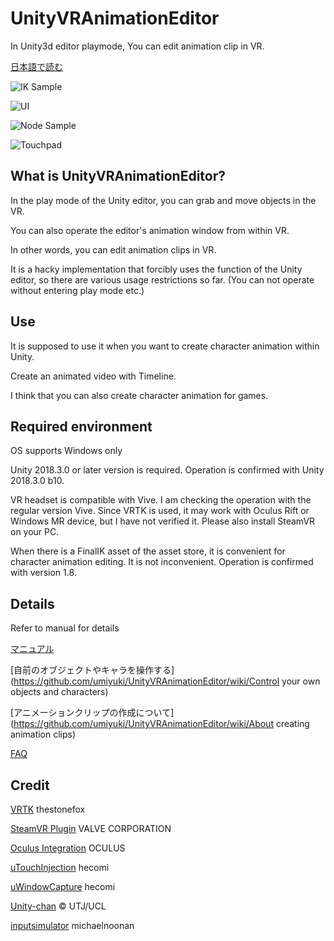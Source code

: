 # UnityVRAnimationEditor
In Unity3d editor playmode, You can edit animation clip in VR.

[日本語で読む](/README.ja.md)

![IK Sample](https://github.com/umiyuki/UnityVRAnimationEditor/wiki/images/iksample.jpg)

![UI](https://github.com/umiyuki/UnityVRAnimationEditor/wiki/images/ui.jpg)

![Node Sample](https://github.com/umiyuki/UnityVRAnimationEditor/wiki/images/nodesample.jpg)

![Touchpad](https://github.com/umiyuki/UnityVRAnimationEditor/wiki/images/touchpad.jpg)

## What is UnityVRAnimationEditor?
In the play mode of the Unity editor, you can grab and move objects in the VR.

You can also operate the editor's animation window from within VR.

In other words, you can edit animation clips in VR.

It is a hacky implementation that forcibly uses the function of the Unity editor, so there are various usage restrictions so far. (You can not operate without entering play mode etc.)

## Use

It is supposed to use it when you want to create character animation within Unity.

Create an animated video with Timeline.

I think that you can also create character animation for games.

## Required environment
OS supports Windows only

Unity 2018.3.0 or later version is required. Operation is confirmed with Unity 2018.3.0 b10.

VR headset is compatible with Vive. I am checking the operation with the regular version Vive.
Since VRTK is used, it may work with Oculus Rift or Windows MR device, but I have not verified it.
Please also install SteamVR on your PC.

When there is a FinalIK asset of the asset store, it is convenient for character animation editing. It is not inconvenient. Operation is confirmed with version 1.8.

## Details

Refer to manual for details

[マニュアル](https://github.com/umiyuki/UnityVRAnimationEditor/wiki/Manual)

[自前のオブジェクトやキャラを操作する](https://github.com/umiyuki/UnityVRAnimationEditor/wiki/Control your own objects and characters)

[アニメーションクリップの作成について](https://github.com/umiyuki/UnityVRAnimationEditor/wiki/About creating animation clips)

[FAQ](https://github.com/umiyuki/UnityVRAnimationEditor/wiki/FAQ)

## Credit

[VRTK](https://vrtoolkit.readme.io/) thestonefox

[SteamVR Plugin](https://assetstore.unity.com/packages/tools/integration/steamvr-plugin-32647) VALVE CORPORATION

[Oculus Integration](https://assetstore.unity.com/packages/tools/integration/oculus-integration-82022) OCULUS

[uTouchInjection](https://github.com/hecomi/uTouchInjection) hecomi

[uWindowCapture](https://github.com/hecomi/uWindowCapture) hecomi

[Unity-chan](http://unity-chan.com/)  © UTJ/UCL

[inputsimulator](https://archive.codeplex.com/?p=inputsimulator) michaelnoonan
